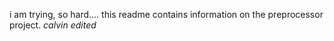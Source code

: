 i am trying, so hard.... this readme contains information on the preprocessor project. 
*calvin edited*
